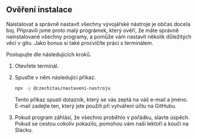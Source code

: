 ## Ověření instalace

Naistalovat a správně nastavit všechny vývojářské nástroje je občas docela boj. Připravili jsme proto malý prográmek, který ověří, že máte správně nainstalované všechny programy, a pomůže vám nastavit několik důležitých věcí v gitu. Jako bonus si také procvičíte práci s terminálem.

Postupujte dle následujicích kroků.

1. Otevřete terminál.
1. Spusťte v něm následující příkaz.

   ```sh
   npx -y @czechitas/nastaveni-nastroju
   ```

   Tento příkaz spustí dotazník, který se vás zeptá na váš e-mail a jméno. E-mail zadejte ten, který jste použili při vytváření účtu na GitHubu.

1. Pokud program záhlásí, že všechno proběhlo v pořádku, slavte úspěch. Pokud se cestou cokoliv pokazilo, pomohou vám naši lektoři a kouči na Slacku.
